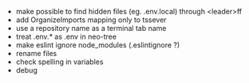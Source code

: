 - make possible to find hidden files (eg. .env.local) through \<leader\>ff
- add OrganizeImports mapping only to tssever
- use a repository name as a terminal tab name
- treat .env.* as .env in neo-tree
- make eslint ignore node_modules (.eslintignore ?)
- rename files
- check spelling in variables
- debug
